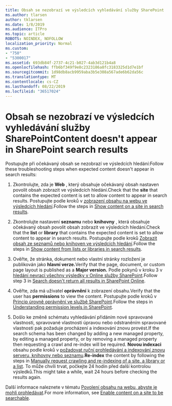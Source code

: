 ```yaml
---
title: Obsah se nezobrazí ve výsledcích vyhledávání služby SharePoint
ms.author: tlarsen
author: tklarsen
ms.date: 1/8/2019
ms.audience: ITPro
ms.topic: article
ROBOTS: NOINDEX, NOFOLLOW
localization_priority: Normal
ms.custom:
- "750"
- "5300017"
ms.assetid: 693db84f-2737-4c21-b027-4ab3d121b4a8
ms.openlocfilehash: ffb6bf349f9e8c2323186a8fc3183325d1d7e1bf
ms.sourcegitcommit: 1d98db8acb9959aba3b5e308a567ade6b62da56c
ms.translationtype: MT
ms.contentlocale: cs-CZ
ms.lasthandoff: 08/22/2019
ms.locfileid: "36517024"
---
```

# <a name="content-doesnt-appear-in-sharepoint-search-results"></a><span data-ttu-id="5e0c3-102">Obsah se nezobrazí ve výsledcích vyhledávání služby SharePoint</span><span class="sxs-lookup"><span data-stu-id="5e0c3-102">Content doesn't appear in SharePoint search results</span></span>

<span data-ttu-id="5e0c3-103">Postupujte při očekávaný obsah se nezobrazí ve výsledcích hledání:</span><span class="sxs-lookup"><span data-stu-id="5e0c3-103">Follow these troubleshooting steps when expected content doesn't appear in search results:</span></span>
  
1. <span data-ttu-id="5e0c3-104">Zkontrolujte, zda je **Web** , který obsahuje očekávaný obsah nastaven povolit obsah zobrazit ve výsledcích hledání.</span><span class="sxs-lookup"><span data-stu-id="5e0c3-104">Check that the **site** that contains the expected content is set to allow content to appear in search results.</span></span> <span data-ttu-id="5e0c3-105">Postupujte podle kroků v [zobrazení obsahu na webu ve výsledcích hledání](https://docs.microsoft.com/sharepoint/make-site-content-searchable#show-content-on-a-site-in-search-results).</span><span class="sxs-lookup"><span data-stu-id="5e0c3-105">Follow the steps in [Show content on a site in search results](https://docs.microsoft.com/sharepoint/make-site-content-searchable#show-content-on-a-site-in-search-results).</span></span>

2. <span data-ttu-id="5e0c3-106">Zkontrolujte nastavení **seznamu** nebo **knihovny** , která obsahuje očekávaný obsah povolit obsah zobrazit ve výsledcích hledání.</span><span class="sxs-lookup"><span data-stu-id="5e0c3-106">Check that the **list** or **library** that contains the expected content is set to allow content to appear in search results.</span></span> <span data-ttu-id="5e0c3-107">Postupujte podle kroků [Zobrazit obsah ze seznamů nebo knihoven ve výsledcích hledání](https://docs.microsoft.com/sharepoint/make-site-content-searchable#show-content-from-lists-or-libraries-in-search-results).</span><span class="sxs-lookup"><span data-stu-id="5e0c3-107">Follow the steps in [Show content from lists or libraries in search results](https://docs.microsoft.com/sharepoint/make-site-content-searchable#show-content-from-lists-or-libraries-in-search-results).</span></span>

3. <span data-ttu-id="5e0c3-108">Ověřte, že stránka, dokument nebo vlastní stránky rozložení je publikován jako **hlavní verze.**</span><span class="sxs-lookup"><span data-stu-id="5e0c3-108">Verify that the page, document, or custom page layout is published as a **Major version.**</span></span> <span data-ttu-id="5e0c3-109">Podle pokynů v kroku 3 v [hledání nevrací všechny výsledky v Online služby SharePoint](https://go.microsoft.com/fwlink/?linkid=874525).</span><span class="sxs-lookup"><span data-stu-id="5e0c3-109">Follow step 3 in [Search doesn't return all results in SharePoint Online](https://go.microsoft.com/fwlink/?linkid=874525).</span></span>

4. <span data-ttu-id="5e0c3-110">Ověřte, zda má uživatel **oprávnění** k zobrazení obsahu.</span><span class="sxs-lookup"><span data-stu-id="5e0c3-110">Verify that the user has **permissions** to view the content.</span></span> <span data-ttu-id="5e0c3-111">Postupujte podle kroků v [Princip úrovně oprávnění ve službě SharePoint](https://docs.microsoft.com/sharepoint/understanding-permission-levels).</span><span class="sxs-lookup"><span data-stu-id="5e0c3-111">Follow the steps in [Understanding permission levels in SharePoint](https://docs.microsoft.com/sharepoint/understanding-permission-levels).</span></span>
    
5. <span data-ttu-id="5e0c3-112">Došlo ke změně schématu vyhledávání přidáním nové spravované vlastnosti, spravované vlastnosti úpravou nebo odstraněním spravované vlastnosti pak požaduje procházení a indexování znovu provést.</span><span class="sxs-lookup"><span data-stu-id="5e0c3-112">If the search schema has been changed by adding a new managed property, by editing a managed property, or by removing a managed property then requesting a crawl and re-index will be required.</span></span> <span data-ttu-id="5e0c3-113">**Novou indexaci** obsahu podle kroků v [požadovat ruční prohledávání a indexování znovu serveru, knihovny nebo seznamu](https://docs.microsoft.com/sharepoint/crawl-site-content).</span><span class="sxs-lookup"><span data-stu-id="5e0c3-113">**Re-index** the content by following the steps in [Manually request crawling and re-indexing of a site, a library or a list](https://docs.microsoft.com/sharepoint/crawl-site-content).</span></span> <span data-ttu-id="5e0c3-114">To může chvíli trvat, počkejte 24 hodin před další kontrolou výsledků.</span><span class="sxs-lookup"><span data-stu-id="5e0c3-114">This might take a while, wait 24 hours before checking the results again.</span></span>

<span data-ttu-id="5e0c3-115">Další informace naleznete v tématu [Povolení obsahu na webu, abyste je mohli prohledávat](https://docs.microsoft.com/sharepoint/make-site-content-searchable).</span><span class="sxs-lookup"><span data-stu-id="5e0c3-115">For more information, see [Enable content on a site to be searchable](https://docs.microsoft.com/sharepoint/make-site-content-searchable).</span></span> 
  
